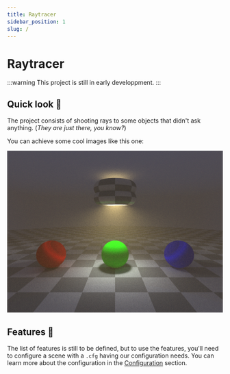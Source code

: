 ```yaml
---
title: Raytracer
sidebar_position: 1
slug: /
---
```


# Raytracer

:::warning
This project is still in early developpment.
:::

## Quick look 📸

The project consists of shooting rays to some objects that didn't ask anything. (*They are just there, you know?*)

You can achieve some cool images like this one:

![Raytracer Example](https://raw.githubusercontent.com/aduvenhage/raytracer/master/gallery/raytracing/raytraced_fog3.jpeg)

## Features 🎉

The list of features is still to be defined, but to use the features, you'll need to configure a scene with a `.cfg` having our configuration needs.
You can learn more about the configuration in the [Configuration](/configuration) section.

